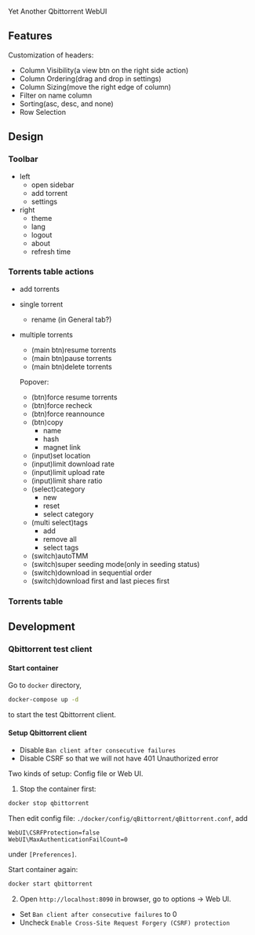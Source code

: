 Yet Another Qbittorrent WebUI

## Features

Customization of headers:

- Column Visibility(a view btn on the right side action)
- Column Ordering(drag and drop in settings)
- Column Sizing(move the right edge of column)
- Filter on name column
- Sorting(asc, desc, and none)
- Row Selection



## Design

### Toolbar

- left
    - open sidebar
    - add torrent
    - settings
- right
    - theme
    - lang
    - logout
    - about
    - refresh time

### Torrents table actions

- add torrents

- single torrent
    - rename (in General tab?)
- multiple torrents
    - (main btn)resume torrents
    - (main btn)pause torrents
    - (main btn)delete torrents

    Popover:
    - (btn)force resume torrents
    - (btn)force recheck
    - (btn)force reannounce
    - (btn)copy
        - name
        - hash
        - magnet link
    - (input)set location
    - (input)limit download rate
    - (input)limit upload rate
    - (input)limit share ratio
    - (select)category
        - new
        - reset
        - select category
    - (multi select)tags
        - add
        - remove all
        - select tags
    - (switch)autoTMM
    - (switch)super seeding mode(only in seeding status)
    - (switch)download in sequential order
    - (switch)download first and last pieces first


### Torrents table




## Development

### Qbittorrent test client

#### Start container

Go to `docker` directory,

```bash
docker-compose up -d
```

to start the test Qbittorrent client.

#### Setup Qbittorrent client

- Disable `Ban client after consecutive failures`
- Disable CSRF so that we will not have 401 Unauthorized error

Two kinds of setup: Config file or Web UI.

1. Stop the container first:

```bash
docker stop qbittorrent
```

Then edit config file: `./docker/config/qBittorrent/qBittorrent.conf`, add

```
WebUI\CSRFProtection=false
WebUI\MaxAuthenticationFailCount=0
```

under `[Preferences]`.

Start container again:

```bash
docker start qbittorrent
```

2. Open `http://localhost:8090` in browser, go to options -> Web UI.

- Set `Ban client after consecutive failures` to 0
- Uncheck `Enable Cross-Site Request Forgery (CSRF) protection`
